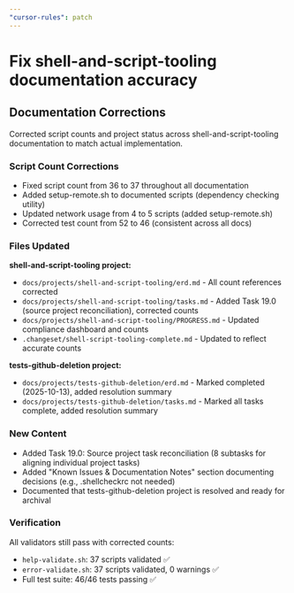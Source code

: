 ```yaml
---
"cursor-rules": patch
---
```


# Fix shell-and-script-tooling documentation accuracy

## Documentation Corrections

Corrected script counts and project status across shell-and-script-tooling documentation to match actual implementation.

### Script Count Corrections

- Fixed script count from 36 to 37 throughout all documentation
- Added setup-remote.sh to documented scripts (dependency checking utility)
- Updated network usage from 4 to 5 scripts (added setup-remote.sh)
- Corrected test count from 52 to 46 (consistent across all docs)

### Files Updated

**shell-and-script-tooling project:**

- `docs/projects/shell-and-script-tooling/erd.md` - All count references corrected
- `docs/projects/shell-and-script-tooling/tasks.md` - Added Task 19.0 (source project reconciliation), corrected counts
- `docs/projects/shell-and-script-tooling/PROGRESS.md` - Updated compliance dashboard and counts
- `.changeset/shell-script-tooling-complete.md` - Updated to reflect accurate counts

**tests-github-deletion project:**

- `docs/projects/tests-github-deletion/erd.md` - Marked completed (2025-10-13), added resolution summary
- `docs/projects/tests-github-deletion/tasks.md` - Marked all tasks complete, added resolution summary

### New Content

- Added Task 19.0: Source project task reconciliation (8 subtasks for aligning individual project tasks)
- Added "Known Issues & Documentation Notes" section documenting decisions (e.g., .shellcheckrc not needed)
- Documented that tests-github-deletion project is resolved and ready for archival

### Verification

All validators still pass with corrected counts:

- `help-validate.sh`: 37 scripts validated ✅
- `error-validate.sh`: 37 scripts validated, 0 warnings ✅
- Full test suite: 46/46 tests passing ✅

